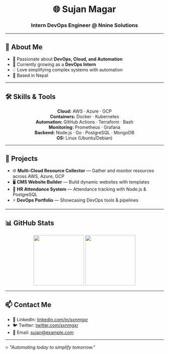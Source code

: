 <h1 align="center">🌐 Sujan Magar</h1>
<h3 align="center">Intern DevOps Engineer @ Nnine Solutions</h3>

---

## 👋 About Me
- 🚀 Passionate about **DevOps, Cloud, and Automation**  
- 🌱 Currently growing as a **DevOps Intern**  
- 💡 Love simplifying complex systems with automation  
- 📍 Based in Nepal  

---

## 🛠️ Skills & Tools
<p align="center">
  <b>Cloud:</b> AWS · Azure · GCP <br/>
  <b>Containers:</b> Docker · Kubernetes <br/>
  <b>Automation:</b> GitHub Actions · Terraform · Bash <br/>
  <b>Monitoring:</b> Prometheus · Grafana <br/>
  <b>Backend:</b> Node.js · Go · PostgreSQL · MongoDB <br/>
  <b>OS:</b> Linux (Ubuntu/Debian)  
</p>

---

## 📂 Projects
- 🌐 **Multi-Cloud Resource Collector** — Gather and monitor resources across AWS, Azure, GCP  
- 🖥️ **CMS Website Builder** — Build dynamic websites with templates  
- 🏫 **HR Attendance System** — Attendance tracking with Node.js & PostgreSQL  
- ⚡ **DevOps Portfolio** — Showcasing DevOps tools & pipelines  

---

## 📊 GitHub Stats
<p align="center">
  <img src="https://github-readme-stats-sigma-five.vercel.app/api?username=sxnmgxr&show_icons=true&theme=tokyonight" height="160"/>
  <img src="https://github-readme-streak-stats.herokuapp.com/?user=sxnmgxr&theme=tokyonight" height="160"/>
</p>

---

## 📫 Contact Me
- 💼 LinkedIn: [linkedin.com/in/sxnmgxr](#)  
- 🐦 Twitter: [twitter.com/sxnmgxr](#)  
- 📧 Email: sujan@example.com  

---

⭐ _"Automating today to simplify tomorrow."_
